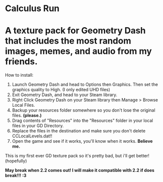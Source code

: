 # Calculus Run
# A texture pack for Geometry Dash that includes the most random images, memes, and audio from my friends.

How to install:
1. Launch Geometry Dash and head to Options then Graphics. Then set the graphics quality to High. (I only edited UHD files)
2. Exit Geometry Dash, and head to your Steam library. 
3. Right Click Geometry Dash on your Steam library then Manage > Browse Local Files.
4. Backup your resources folder somewhere so you don't lose the original files. **(please.)**
5. Drag contents of "Resources" into the "Resources" folder in your local files in your GD Directory.
6. Replace the files in the destination and make sure you don't delete CCLocalLevels.dat!!
7. Open the game and see if it works, you'll know when it works. **Believe me.**

This is my first ever GD texture pack so it's pretty bad, but i'll get better! (hopefully)

**May break when 2.2 comes out! I will make it compatible with 2.2 if does break!!! :3**
